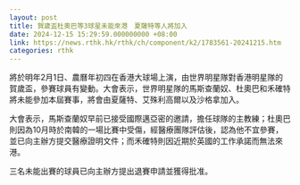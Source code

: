 ```yaml
---
layout: post
title: 賀歲盃杜奧巴等3球星未能來港　夏薩特等人將加入
date: 2024-12-15 15:29:59.000000000 +08:00
link: https://news.rthk.hk/rthk/ch/component/k2/1783561-20241215.htm
categories: rthk
---
```


將於明年2月1日、農曆年初四在香港大球場上演，由世界明星隊對香港明星隊的賀歲盃，參賽球員有變動。大會表示，世界明星隊的馬斯查蘭奴、杜奧巴和禾確特將未能參加本屆賽事，將會由夏薩特、艾殊利高爾以及沙格拿加入。

大會表示，馬斯查蘭奴早前已接受國際邁亞密的邀請，擔任球隊的主教練；杜奧巴則因為10月時於南韓的一場比賽中受傷，經醫療團隊評估後，認為他不宜參賽，並已向主辦方提交醫療證明文件；而禾確特則因近期於英國的工作承諾而無法來港。

三名未能出賽的球員已向主辦方提出退賽申請並獲得批准。
